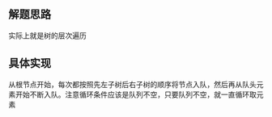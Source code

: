 ## 解题思路
实际上就是树的层次遍历
## 具体实现
从根节点开始，每次都按照先左子树后右子树的顺序将节点入队，然后再从队头元素开始不断入队。注意循环条件应该是队列不空，只要队列不空，就一直循环取元素